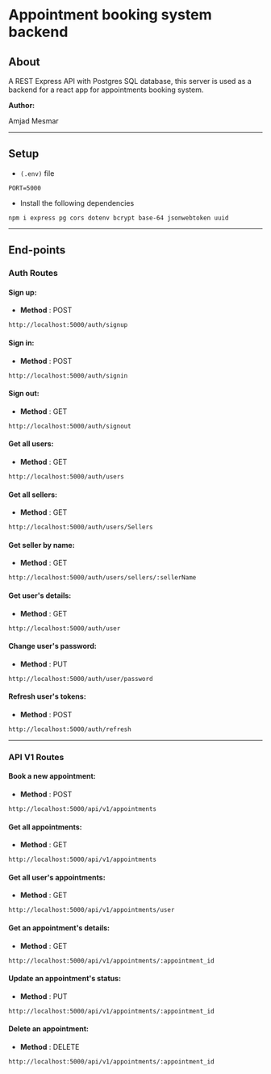 # Appointment booking system backend

## About

A REST Express API with Postgres SQL database, this server is used as a backend for a react app for appointments booking system.

**Author:**

Amjad Mesmar

---

## Setup

- `(.env)` file

`
PORT=5000
`

- Install the following dependencies

`
npm i express pg cors dotenv bcrypt base-64 jsonwebtoken uuid
`

---

## End-points

### Auth Routes

#### **Sign up:**

- **Method** : POST
  
`
http://localhost:5000/auth/signup
`

#### **Sign in:**

- **Method** : POST

`
http://localhost:5000/auth/signin
`

#### **Sign out:**

- **Method** : GET

`
http://localhost:5000/auth/signout
`

#### **Get all users:**

- **Method** : GET

`
http://localhost:5000/auth/users
`

#### **Get all sellers:**

- **Method** : GET

`
http://localhost:5000/auth/users/Sellers
`

#### **Get seller by name:**

- **Method** : GET

`
http://localhost:5000/auth/users/sellers/:sellerName
`

#### **Get user's details:**

- **Method** : GET
  
`
http://localhost:5000/auth/user
`

#### **Change user's password:**

- **Method** : PUT

`
http://localhost:5000/auth/user/password
`

#### **Refresh user's tokens:**

- **Method** : POST

`
http://localhost:5000/auth/refresh
`

---

### API V1 Routes

#### **Book a new appointment:**

- **Method** : POST

`
http://localhost:5000/api/v1/appointments
`

#### **Get all appointments:**

- **Method** : GET

`
http://localhost:5000/api/v1/appointments
`

#### **Get all user's appointments:**

- **Method** : GET

`
http://localhost:5000/api/v1/appointments/user
`

#### **Get an appointment's details:**

- **Method** : GET

`
http://localhost:5000/api/v1/appointments/:appointment_id
`

#### **Update an appointment's status:**

- **Method** : PUT

`
http://localhost:5000/api/v1/appointments/:appointment_id
`

#### **Delete an appointment:**

- **Method** : DELETE

`
http://localhost:5000/api/v1/appointments/:appointment_id
`
